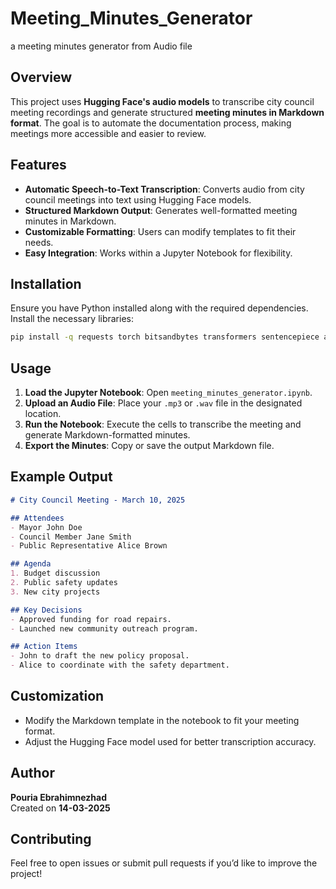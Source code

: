 # Meeting_Minutes_Generator
a meeting minutes generator from Audio file

## Overview

This project uses **Hugging Face's audio models** to transcribe city council meeting recordings and generate structured **meeting minutes in Markdown format**. The goal is to automate the documentation process, making meetings more accessible and easier to review.

## Features

- **Automatic Speech-to-Text Transcription**: Converts audio from city council meetings into text using Hugging Face models.
- **Structured Markdown Output**: Generates well-formatted meeting minutes in Markdown.
- **Customizable Formatting**: Users can modify templates to fit their needs.
- **Easy Integration**: Works within a Jupyter Notebook for flexibility.

## Installation

Ensure you have Python installed along with the required dependencies. Install the necessary libraries:

```bash
pip install -q requests torch bitsandbytes transformers sentencepiece accelerate openai httpx==0.27.2
```

## Usage

1. **Load the Jupyter Notebook**: Open `meeting_minutes_generator.ipynb`.
2. **Upload an Audio File**: Place your `.mp3` or `.wav` file in the designated location.
3. **Run the Notebook**: Execute the cells to transcribe the meeting and generate Markdown-formatted minutes.
4. **Export the Minutes**: Copy or save the output Markdown file.

## Example Output

```markdown
# City Council Meeting - March 10, 2025

## Attendees
- Mayor John Doe
- Council Member Jane Smith
- Public Representative Alice Brown

## Agenda
1. Budget discussion
2. Public safety updates
3. New city projects

## Key Decisions
- Approved funding for road repairs.
- Launched new community outreach program.

## Action Items
- John to draft the new policy proposal.
- Alice to coordinate with the safety department.
```

## Customization

- Modify the Markdown template in the notebook to fit your meeting format.
- Adjust the Hugging Face model used for better transcription accuracy.

## Author

**Pouria Ebrahimnezhad**\
Created on **14-03-2025**

## Contributing

Feel free to open issues or submit pull requests if you’d like to improve the project!

